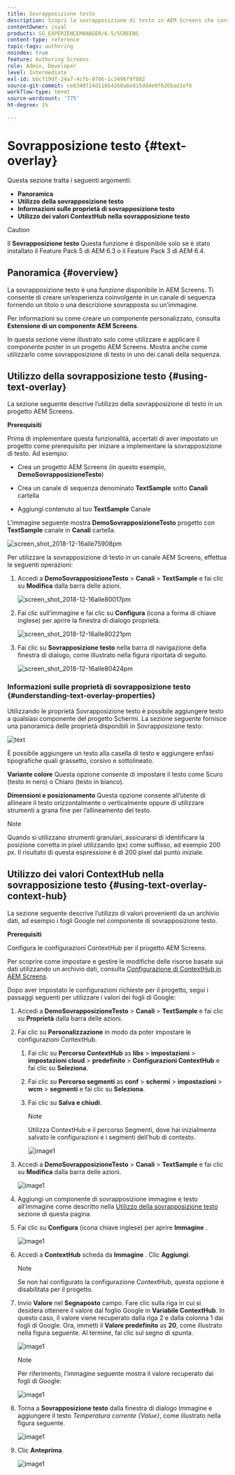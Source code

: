 ```yaml
---
title: Sovrapposizione testo
description: Scopri la sovrapposizione di testo in AEM Screens che consente di creare un’esperienza coinvolgente in un canale di sequenza fornendo un titolo o una descrizione sovrapposta su un’immagine.
contentOwner: jsyal
products: SG_EXPERIENCEMANAGER/6.5/SCREENS
content-type: reference
topic-tags: authoring
noindex: true
feature: Authoring Screens
role: Admin, Developer
level: Intermediate
exl-id: bbc719df-24a7-4cfb-9786-1c3496f9f082
source-git-commit: ce8340f24d116b4268a6ed15dd4e9f626bad1ef6
workflow-type: tm+mt
source-wordcount: '775'
ht-degree: 1%

---
```


# Sovrapposizione testo {#text-overlay}

Questa sezione tratta i seguenti argomenti:

* **Panoramica**
* **Utilizzo della sovrapposizione testo**
* **Informazioni sulle proprietà di sovrapposizione testo**
* **Utilizzo dei valori ContextHub nella sovrapposizione testo**

>[!CAUTION]
>
>Il **Sovrapposizione testo** Questa funzione è disponibile solo se è stato installato il Feature Pack 5 di AEM 6.3 o il Feature Pack 3 di AEM 6.4.

## Panoramica {#overview}

La sovrapposizione testo è una funzione disponibile in AEM Screens. Ti consente di creare un’esperienza coinvolgente in un canale di sequenza fornendo un titolo o una descrizione sovrapposta su un’immagine.

Per informazioni su come creare un componente personalizzato, consulta **Estensione di un componente AEM Screens**.

In questa sezione viene illustrato solo come utilizzare e applicare il componente poster in un progetto AEM Screens. Mostra anche come utilizzarlo come sovrapposizione di testo in uno dei canali della sequenza.

## Utilizzo della sovrapposizione testo {#using-text-overlay}

La sezione seguente descrive l’utilizzo della sovrapposizione di testo in un progetto AEM Screens.

**Prerequisiti**

Prima di implementare questa funzionalità, accertati di aver impostato un progetto come prerequisito per iniziare a implementare la sovrapposizione di testo. Ad esempio:

* Crea un progetto AEM Screens (in questo esempio, **DemoSovrapposizioneTesto**)

* Crea un canale di sequenza denominato **TextSample** sotto **Canali** cartella

* Aggiungi contenuto al tuo **TextSample** Canale

L&#39;immagine seguente mostra **DemoSovrapposizioneTesto** progetto con **TextSample** canale in **Canali** cartella.

![screen_shot_2018-12-16alle75908pm](assets/screen_shot_2018-12-16at75908pm.png)

Per utilizzare la sovrapposizione di testo in un canale AEM Screens, effettua le seguenti operazioni:

1. Accedi a **DemoSovrapposizioneTesto** > **Canali** > **TextSample** e fai clic su **Modifica** dalla barra delle azioni.

   ![screen_shot_2018-12-16alle80017pm](assets/screen_shot_2018-12-16at80017pm.png)

1. Fai clic sull’immagine e fai clic su **Configura** (icona a forma di chiave inglese) per aprire la finestra di dialogo proprietà.

   ![screen_shot_2018-12-16alle80221pm](assets/screen_shot_2018-12-16at80221pm.png)

1. Fai clic su **Sovrapposizione testo** nella barra di navigazione della finestra di dialogo, come illustrato nella figura riportata di seguito.

   ![screen_shot_2018-12-16alle80424pm](assets/screen_shot_2018-12-16at80424pm.png)

### Informazioni sulle proprietà di sovrapposizione testo {#understanding-text-overlay-properties}

Utilizzando le proprietà Sovrapposizione testo è possibile aggiungere testo a qualsiasi componente del progetto Schermi. La sezione seguente fornisce una panoramica delle proprietà disponibili in Sovrapposizione testo:

![text](assets/text.gif)

È possibile aggiungere un testo alla casella di testo e aggiungere enfasi tipografiche quali grassetto, corsivo e sottolineato.

**Variante colore** Questa opzione consente di impostare il testo come Scuro (testo in nero) o Chiaro (testo in bianco).

**Dimensioni e posizionamento** Questa opzione consente all’utente di allineare il testo orizzontalmente o verticalmente oppure di utilizzare strumenti a grana fine per l’allineamento del testo.

>[!NOTE]
>
>Quando si utilizzano strumenti granulari, assicurarsi di identificare la posizione corretta in pixel utilizzando (px) come suffisso, ad esempio 200 px. Il risultato di questa espressione è di 200 pixel dal punto iniziale.

## Utilizzo dei valori ContextHub nella sovrapposizione testo {#using-text-overlay-context-hub}

La sezione seguente descrive l’utilizzo di valori provenienti da un archivio dati, ad esempio i fogli Google nel componente di sovrapposizione testo.

**Prerequisiti**

Configura le configurazioni ContextHub per il progetto AEM Screens.

Per scoprire come impostare e gestire le modifiche delle risorse basate sui dati utilizzando un archivio dati, consulta [Configurazione di ContextHub in AEM Screens](https://experienceleague.adobe.com/en/docs/experience-manager-screens/user-guide/developing/configuring-context-hub).

Dopo aver impostato le configurazioni richieste per il progetto, segui i passaggi seguenti per utilizzare i valori dei fogli di Google:

1. Accedi a **DemoSovrapposizioneTesto** > **Canali** > **TextSample** e fai clic su **Proprietà** dalla barra delle azioni.

1. Fai clic su **Personalizzazione** in modo da poter impostare le configurazioni ContextHub.

   1. Fai clic su **Percorso ContextHub** as **libs** > **impostazioni** > **impostazioni cloud** > **predefinito** > **Configurazioni ContextHub** e fai clic su **Seleziona**.

   1. Fai clic su **Percorso segmenti** as **conf** > **schermi** > **impostazioni** > **wcm** > **segmenti** e fai clic su **Seleziona**.

   1. Fai clic su **Salva e chiudi**.

      >[!NOTE]
      >
      >Utilizza ContextHub e il percorso Segmenti, dove hai inizialmente salvato le configurazioni e i segmenti dell’hub di contesto.

      ![image1](/help/user-guide/assets/text-overlay/text-overlay8.png)

1. Accedi a **DemoSovrapposizioneTesto** > **Canali** > **TextSample** e fai clic su **Modifica** dalla barra delle azioni.

   ![image1](/help/user-guide/assets/text-overlay/text-overlay1.png)

1. Aggiungi un componente di sovrapposizione immagine e testo all’immagine come descritto nella [Utilizzo della sovrapposizione testo](/help/user-guide/text-overlay.md#using-text-overlay) sezione di questa pagina.

1. Fai clic su **Configura** (icona chiave inglese) per aprire **Immagine** .

   ![image1](/help/user-guide/assets/text-overlay/text-overlay4.png)

1. Accedi a **ContextHub** scheda da **Immagine** . Clic **Aggiungi**.

   >[!NOTE]
   >Se non hai configurato la configurazione ContextHub, questa opzione è disabilitata per il progetto.

1. Invio **Valore** nel **Segnaposto** campo. Fare clic sulla riga in cui si desidera ottenere il valore dal foglio Google in **Variabile ContextHub**. In questo caso, il valore viene recuperato dalla riga 2 e dalla colonna 1 dai fogli di Google. Ora, immetti il **Valore predefinito** as **20**, come illustrato nella figura seguente. Al termine, fai clic sul segno di spunta.

   ![image1](/help/user-guide/assets/text-overlay/text-overlay5.png)

   >[!NOTE]
   >Per riferimento, l’immagine seguente mostra il valore recuperato dai fogli di Google:

   ![image1](/help/user-guide/assets/text-overlay/text-overlay6.png)

1. Torna a **Sovrapposizione testo** dalla finestra di dialogo Immagine e aggiungere il testo *Temperatura corrente {Value}*, come illustrato nella figura seguente.

   ![image1](/help/user-guide/assets/text-overlay/text-overlay7.png)

1. Clic **Anteprima**.

   ![image1](/help/user-guide/assets/text-overlay/text-overlay10.png)
